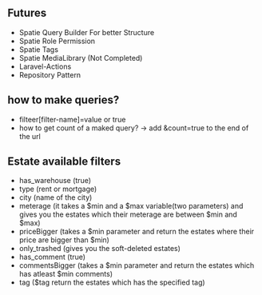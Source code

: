 
## Futures


-  Spatie Query Builder For better Structure
- Spatie Role Permission
- Spatie Tags
- Spatie MediaLibrary (Not Completed)
- Laravel-Actions
- Repository Pattern


## how to make queries?


- filteer[filter-name]=value or true
- how to get count of a maked query? -> add &count=true to the end of the url


## Estate available filters

- has_warehouse (true)
- type (rent or mortgage)
- city (name of the city)
- meterage (it takes a $min and a $max variable(two parameters) and gives you the estates which their meterage are between $min and $max)
- priceBigger (takes a $min parameter and return the estates where their price are bigger than $min)
- only_trashed (gives you the soft-deleted estates)
- has_comment (true)
- commentsBigger (takes a $min parameter and return the estates which has atleast $min comments)
- tag ($tag return the estates which has the specified tag)
